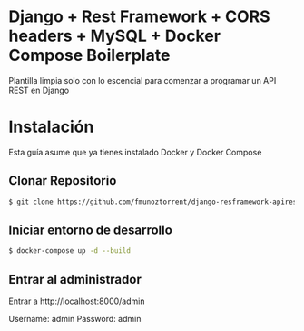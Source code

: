 # Django + Rest Framework + CORS headers + MySQL + Docker Compose Boilerplate

Plantilla limpia solo con lo escencial para comenzar a programar un API REST en Django

# Instalación

Esta guía asume que ya tienes instalado Docker y Docker Compose

## Clonar Repositorio
```sh
$ git clone https://github.com/fmunoztorrent/django-resframework-apirest-boilerplate.git
```

## Iniciar entorno de desarrollo

```sh
$ docker-compose up -d --build
```

## Entrar al administrador

Entrar a http://localhost:8000/admin

Username: admin
Password: admin